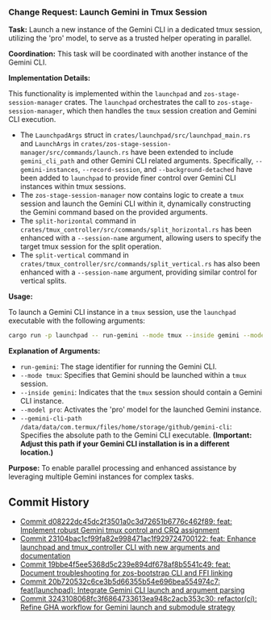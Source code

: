 ### Change Request: Launch Gemini in Tmux Session

**Task:** Launch a new instance of the Gemini CLI in a dedicated tmux session, utilizing the 'pro' model, to serve as a trusted helper operating in parallel.

**Coordination:** This task will be coordinated with another instance of the Gemini CLI.

**Implementation Details:**

This functionality is implemented within the `launchpad` and `zos-stage-session-manager` crates. The `launchpad` orchestrates the call to `zos-stage-session-manager`, which then handles the `tmux` session creation and Gemini CLI execution.

- The `LaunchpadArgs` struct in `crates/launchpad/src/launchpad_main.rs` and `LaunchArgs` in `crates/zos-stage-session-manager/src/commands/launch.rs` have been extended to include `gemini_cli_path` and other Gemini CLI related arguments. Specifically, `--gemini-instances`, `--record-session`, and `--background-detached` have been added to `launchpad` to provide finer control over Gemini CLI instances within tmux sessions.
- The `zos-stage-session-manager` now contains logic to create a `tmux` session and launch the Gemini CLI within it, dynamically constructing the Gemini command based on the provided arguments.
- The `split-horizontal` command in `crates/tmux_controller/src/commands/split_horizontal.rs` has been enhanced with a `--session-name` argument, allowing users to specify the target tmux session for the split operation.
- The `split-vertical` command in `crates/tmux_controller/src/commands/split_vertical.rs` has also been enhanced with a `--session-name` argument, providing similar control for vertical splits.

**Usage:**

To launch a Gemini CLI instance in a `tmux` session, use the `launchpad` executable with the following arguments:

```bash
cargo run -p launchpad -- run-gemini --mode tmux --inside gemini --model pro --gemini-cli-path /data/data/com.termux/files/home/storage/github/gemini-cli
```

**Explanation of Arguments:**

*   `run-gemini`: The stage identifier for running the Gemini CLI.
*   `--mode tmux`: Specifies that Gemini should be launched within a `tmux` session.
*   `--inside gemini`: Indicates that the `tmux` session should contain a Gemini CLI instance.
*   `--model pro`: Activates the 'pro' model for the launched Gemini instance.
*   `--gemini-cli-path /data/data/com.termux/files/home/storage/github/gemini-cli`: Specifies the absolute path to the Gemini CLI executable. **(Important: Adjust this path if your Gemini CLI installation is in a different location.)**

**Purpose:** To enable parallel processing and enhanced assistance by leveraging multiple Gemini instances for complex tasks.

## Commit History

- [Commit d08222dc45dc2f3501a0c3d72651b6776c462f89: feat: Implement robust Gemini tmux control and CRQ assignment](docs/commits/d08222dc45dc2f3501a0c3d72651b6776c462f89_feat_Implement_robust_Gemini_tmux_control_and_CRQ_assignment.md)
- [Commit 23104bac1cf99fa82e998471ac1f929724700122: feat: Enhance launchpad and tmux_controller CLI with new arguments and documentation](docs/commits/23104bac1cf99fa82e998471ac1f929724700122_feat_Enhance_launchpad_and_tmux_controller_CLI_with_new_arguments_and_documentation.md)
- [Commit 19bbe4f5ee5368d5c239e894df678af8b5541c49: feat: Document troubleshooting for zos-bootstrap CLI and FFI linking](docs/commits/19bbe4f5ee5368d5c239e894df678af8b5541c49_feat_Document_troubleshooting_for_zos-bootstrap_CLI_and_FFI_linking.md)
- [Commit 20b720532c6ce3b5d66355b54e696bea554974c7: feat(launchpad): Integrate Gemini CLI launch and argument parsing](docs/commits/20b720532c6ce3b5d66355b54e696bea554974c7_feat_launchpad_Integrate_Gemini_CLI_launch_and_argument_parsing.md)
- [Commit 3243108068fc3f6864733613ea948c2acb353c30: refactor(ci): Refine GHA workflow for Gemini launch and submodule strategy](docs/commits/3243108068fc3f6864733613ea948c2acb353c30_refactor_ci_Refine_GHA_workflow_for_Gemini_launch_and_submodule_strategy.md)